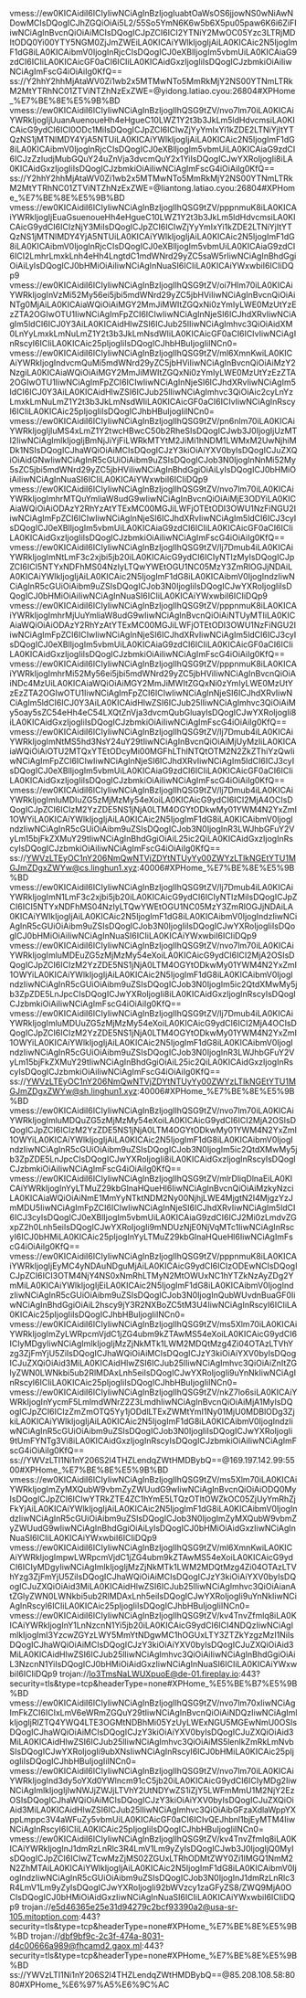 vmess://ew0KICAidiI6ICIyIiwNCiAgInBzIjogIuabtOaWsOS6jjowNS0wNiAwNDowMCIsDQogICJhZGQiOiAi5L2/55So5YmN6K6w5b6X5pu05paw6K6i6ZiFIiwNCiAgInBvcnQiOiAiMCIsDQogICJpZCI6ICI2YTNiY2MwOC05Yzc3LTRjMDItODQ0Yi00YTY5NGM0ZjJmZWEiLA0KICAiYWlkIjogIjAiLA0KICAic2N5IjogImF1dG8iLA0KICAibmV0IjogInRjcCIsDQogICJ0eXBlIjogIm5vbmUiLA0KICAiaG9zdCI6ICIiLA0KICAicGF0aCI6ICIiLA0KICAidGxzIjogIiIsDQogICJzbmkiOiAiIiwNCiAgImFscG4iOiAiIg0KfQ==
ss://Y2hhY2hhMjAtaWV0Zi1wb2x5MTMwNTo5MmRkMjY2NS00YTNmLTRkM2MtYTRhNC01ZTViNTZhNzExZWE=@yidong.latiao.cyou:26804#XPHome_%E7%BE%8E%E5%9B%BD
vmess://ew0KICAidiI6ICIyIiwNCiAgInBzIjogIlhQSG9tZV/nvo7lm70iLA0KICAiYWRkIjogIjUuanAuenoueHh4eHgueC10LWZ1Y2t3b3JkLm5ldHdvcmsiLA0KICAicG9ydCI6ICI0ODc1MiIsDQogICJpZCI6ICIwZjYyYmIxYi1kZDE2LTNiYjItYTQzNS1jMTNlMDY4YjA5NTUiLA0KICAiYWlkIjogIjAiLA0KICAic2N5IjogImF1dG8iLA0KICAibmV0IjogInRjcCIsDQogICJ0eXBlIjogIm5vbmUiLA0KICAiaG9zdCI6ICJzZzIudjMubGQuY24uZnVja3dvcmQuY2x1YiIsDQogICJwYXRoIjogIi8iLA0KICAidGxzIjogIiIsDQogICJzbmkiOiAiIiwNCiAgImFscG4iOiAiIg0KfQ==
ss://Y2hhY2hhMjAtaWV0Zi1wb2x5MTMwNTo5MmRkMjY2NS00YTNmLTRkM2MtYTRhNC01ZTViNTZhNzExZWE=@liantong.latiao.cyou:26804#XPHome_%E7%BE%8E%E5%9B%BD
vmess://ew0KICAidiI6ICIyIiwNCiAgInBzIjogIlhQSG9tZV/pppnmuK8iLA0KICAiYWRkIjogIjEuaGsuenoueHh4eHgueC10LWZ1Y2t3b3JkLm5ldHdvcmsiLA0KICAicG9ydCI6ICIzNjY3MiIsDQogICJpZCI6ICIwZjYyYmIxYi1kZDE2LTNiYjItYTQzNS1jMTNlMDY4YjA5NTUiLA0KICAiYWlkIjogIjAiLA0KICAic2N5IjogImF1dG8iLA0KICAibmV0IjogInRjcCIsDQogICJ0eXBlIjogIm5vbmUiLA0KICAiaG9zdCI6ICI2LmhrLmxkLnh4eHh4LngtdC1mdWNrd29yZC5saW5rIiwNCiAgInBhdGgiOiAiLyIsDQogICJ0bHMiOiAiIiwNCiAgInNuaSI6ICIiLA0KICAiYWxwbiI6ICIiDQp9
vmess://ew0KICAidiI6ICIyIiwNCiAgInBzIjogIlhQSG9tZV/oi7Hlm70iLA0KICAiYWRkIjogInVzMi52My56ei5jbi5mdWNrd29yZC5jbHViIiwNCiAgInBvcnQiOiAiNTg0MjAiLA0KICAiaWQiOiAiMGY2MmJiMWItZGQxNi0zYmIyLWE0MzUtYzEzZTA2OGIwOTU1IiwNCiAgImFpZCI6ICIwIiwNCiAgInNjeSI6ICJhdXRvIiwNCiAgIm5ldCI6ICJ0Y3AiLA0KICAidHlwZSI6ICJub25lIiwNCiAgImhvc3QiOiAidXM0LnYyLmxkLmNuLmZ1Y2t3b3JkLmNsdWIiLA0KICAicGF0aCI6ICIvIiwNCiAgInRscyI6ICIiLA0KICAic25pIjogIiIsDQogICJhbHBuIjogIiINCn0=
vmess://ew0KICAidiI6ICIyIiwNCiAgInBzIjogIlhQSG9tZV/ml6XmnKwiLA0KICAiYWRkIjogIndvcmQuMi5mdWNrd29yZC5jbHViIiwNCiAgInBvcnQiOiAiMzY2NzgiLA0KICAiaWQiOiAiMGY2MmJiMWItZGQxNi0zYmIyLWE0MzUtYzEzZTA2OGIwOTU1IiwNCiAgImFpZCI6ICIwIiwNCiAgInNjeSI6ICJhdXRvIiwNCiAgIm5ldCI6ICJ0Y3AiLA0KICAidHlwZSI6ICJub25lIiwNCiAgImhvc3QiOiAic2cyLnYzLmxkLmNuLmZ1Y2t3b3JkLmNsdWIiLA0KICAicGF0aCI6ICIvIiwNCiAgInRscyI6ICIiLA0KICAic25pIjogIiIsDQogICJhbHBuIjogIiINCn0=
vmess://ew0KICAidiI6ICIyIiwNCiAgInBzIjogIlhQSG9tZV/pn6nlm70iLA0KICAiYWRkIjogIjIuMS4xLmZ1Y2twcHBwcC50b2RheSIsDQogICJwb3J0IjogIjUzMTI2IiwNCiAgImlkIjogIjBmNjJiYjFiLWRkMTYtM2JiMi1hNDM1LWMxM2UwNjhiMDk1NSIsDQogICJhaWQiOiAiMCIsDQogICJzY3kiOiAiYXV0byIsDQogICJuZXQiOiAidGNwIiwNCiAgInR5cGUiOiAibm9uZSIsDQogICJob3N0IjogInNnMi52My5sZC5jbi5mdWNrd29yZC5jbHViIiwNCiAgInBhdGgiOiAiLyIsDQogICJ0bHMiOiAiIiwNCiAgInNuaSI6ICIiLA0KICAiYWxwbiI6ICIiDQp9
vmess://ew0KICAidiI6ICIyIiwNCiAgInBzIjogIlhQSG9tZV/nvo7lm70iLA0KICAiYWRkIjogImhrMTQuYmliaW8udG9wIiwNCiAgInBvcnQiOiAiMjE3ODYiLA0KICAiaWQiOiAiODAzY2RhYzAtYTExMC00MGJiLWFjOTEtODI3OWU1NzFiNGU2IiwNCiAgImFpZCI6ICIwIiwNCiAgInNjeSI6ICJhdXRvIiwNCiAgIm5ldCI6ICJ3cyIsDQogICJ0eXBlIjogIm5vbmUiLA0KICAiaG9zdCI6ICIiLA0KICAicGF0aCI6ICIiLA0KICAidGxzIjogIiIsDQogICJzbmkiOiAiIiwNCiAgImFscG4iOiAiIg0KfQ==
vmess://ew0KICAidiI6ICIyIiwNCiAgInBzIjogIlhQSG9tZV/lj7Dmub4iLA0KICAiYWRkIjogImNtLmF3c2xjbi5jb20iLA0KICAicG9ydCI6ICIyNTIzMyIsDQogICJpZCI6ICI5NTYxNDFhMS04NzIyLTQwYWEtOGU1NC05MzY3ZmRlOGJjNDAiLA0KICAiYWlkIjogIjAiLA0KICAic2N5IjogImF1dG8iLA0KICAibmV0IjogIndzIiwNCiAgInR5cGUiOiAibm9uZSIsDQogICJob3N0IjogIiIsDQogICJwYXRoIjogIiIsDQogICJ0bHMiOiAiIiwNCiAgInNuaSI6ICIiLA0KICAiYWxwbiI6ICIiDQp9
vmess://ew0KICAidiI6ICIyIiwNCiAgInBzIjogIlhQSG9tZV/pppnmuK8iLA0KICAiYWRkIjogImhrMjUuYmliaW8udG9wIiwNCiAgInBvcnQiOiAiNTUyMTIiLA0KICAiaWQiOiAiODAzY2RhYzAtYTExMC00MGJiLWFjOTEtODI3OWU1NzFiNGU2IiwNCiAgImFpZCI6ICIwIiwNCiAgInNjeSI6ICJhdXRvIiwNCiAgIm5ldCI6ICJ3cyIsDQogICJ0eXBlIjogIm5vbmUiLA0KICAiaG9zdCI6ICIiLA0KICAicGF0aCI6ICIiLA0KICAidGxzIjogIiIsDQogICJzbmkiOiAiIiwNCiAgImFscG4iOiAiIg0KfQ==
vmess://ew0KICAidiI6ICIyIiwNCiAgInBzIjogIlhQSG9tZV/pppnmuK8iLA0KICAiYWRkIjogImhrMi52My56ei5jbi5mdWNrd29yZC5jbHViIiwNCiAgInBvcnQiOiAiNDc4MzUiLA0KICAiaWQiOiAiMGY2MmJiMWItZGQxNi0zYmIyLWE0MzUtYzEzZTA2OGIwOTU1IiwNCiAgImFpZCI6ICIwIiwNCiAgInNjeSI6ICJhdXRvIiwNCiAgIm5ldCI6ICJ0Y3AiLA0KICAidHlwZSI6ICJub25lIiwNCiAgImhvc3QiOiAiMy5oay5sZC54eHh4eC54LXQtZnVja3dvcmQubGluayIsDQogICJwYXRoIjogIi8iLA0KICAidGxzIjogIiIsDQogICJzbmkiOiAiIiwNCiAgImFscG4iOiAiIg0KfQ==
vmess://ew0KICAidiI6ICIyIiwNCiAgInBzIjogIlhQSG9tZV/lj7Dmub4iLA0KICAiYWRkIjogImNtMS5hd3NsY24uY29tIiwNCiAgInBvcnQiOiAiMjUyMzIiLA0KICAiaWQiOiAiOTU2MTQxYTEtODcyMi00MGFhLThlNTQtOTM2N2ZkZThiYzQwIiwNCiAgImFpZCI6ICIwIiwNCiAgInNjeSI6ICJhdXRvIiwNCiAgIm5ldCI6ICJ3cyIsDQogICJ0eXBlIjogIm5vbmUiLA0KICAiaG9zdCI6ICIiLA0KICAicGF0aCI6ICIiLA0KICAidGxzIjogIiIsDQogICJzbmkiOiAiIiwNCiAgImFscG4iOiAiIg0KfQ==
vmess://ew0KICAidiI6ICIyIiwNCiAgInBzIjogIlhQSG9tZV/lj7Dmub4iLA0KICAiYWRkIjogImluMDIuZG5zMjMzMy54eXoiLA0KICAicG9ydCI6ICI2MjA4OCIsDQogICJpZCI6ICIzM2YzZDE5NS1jNjA0LTM4OGYtODkwMy01YWM4N2YxZmI1OWYiLA0KICAiYWlkIjogIjAiLA0KICAic2N5IjogImF1dG8iLA0KICAibmV0IjogIndzIiwNCiAgInR5cGUiOiAibm9uZSIsDQogICJob3N0IjogInR3LWJhbGFuY2VyLm15bjFkZXMuY29tIiwNCiAgInBhdGgiOiAiL25ic2QiLA0KICAidGxzIjogInRscyIsDQogICJzbmkiOiAiIiwNCiAgImFscG4iOiAiIg0KfQ==
ss://YWVzLTEyOC1nY206NmQwNTVjZDYtNTUyYy00ZWYzLTlkNGEtYTU1MGJmZDgxZWYw@cs.linghun1.xyz:40006#XPHome_%E7%BE%8E%E5%9B%BD
vmess://ew0KICAidiI6ICIyIiwNCiAgInBzIjogIlhQSG9tZV/lj7Dmub4iLA0KICAiYWRkIjogImN1LmF3c2xjbi5jb20iLA0KICAicG9ydCI6ICIyNTIzMiIsDQogICJpZCI6ICI5NTYxNDFhMS04NzIyLTQwYWEtOGU1NC05MzY3ZmRlOGJjNDAiLA0KICAiYWlkIjogIjAiLA0KICAic2N5IjogImF1dG8iLA0KICAibmV0IjogIndzIiwNCiAgInR5cGUiOiAibm9uZSIsDQogICJob3N0IjogIiIsDQogICJwYXRoIjogIiIsDQogICJ0bHMiOiAiIiwNCiAgInNuaSI6ICIiLA0KICAiYWxwbiI6ICIiDQp9
vmess://ew0KICAidiI6ICIyIiwNCiAgInBzIjogIlhQSG9tZV/nvo7lm70iLA0KICAiYWRkIjogImluMDEuZG5zMjMzMy54eXoiLA0KICAicG9ydCI6ICI2MjA2OSIsDQogICJpZCI6ICIzM2YzZDE5NS1jNjA0LTM4OGYtODkwMy01YWM4N2YxZmI1OWYiLA0KICAiYWlkIjogIjAiLA0KICAic2N5IjogImF1dG8iLA0KICAibmV0IjogIndzIiwNCiAgInR5cGUiOiAibm9uZSIsDQogICJob3N0IjogIm5ic2QtdXMwMy5jb3ZpZDE5LnJpcCIsDQogICJwYXRoIjogIi8iLA0KICAidGxzIjogInRscyIsDQogICJzbmkiOiAiIiwNCiAgImFscG4iOiAiIg0KfQ==
vmess://ew0KICAidiI6ICIyIiwNCiAgInBzIjogIlhQSG9tZV/lj7Dmub4iLA0KICAiYWRkIjogImluMDUuZG5zMjMzMy54eXoiLA0KICAicG9ydCI6ICI2MjA4OCIsDQogICJpZCI6ICIzM2YzZDE5NS1jNjA0LTM4OGYtODkwMy01YWM4N2YxZmI1OWYiLA0KICAiYWlkIjogIjAiLA0KICAic2N5IjogImF1dG8iLA0KICAibmV0IjogIndzIiwNCiAgInR5cGUiOiAibm9uZSIsDQogICJob3N0IjogInR3LWJhbGFuY2VyLm15bjFkZXMuY29tIiwNCiAgInBhdGgiOiAiL25ic2QiLA0KICAidGxzIjogInRscyIsDQogICJzbmkiOiAiIiwNCiAgImFscG4iOiAiIg0KfQ==
ss://YWVzLTEyOC1nY206NmQwNTVjZDYtNTUyYy00ZWYzLTlkNGEtYTU1MGJmZDgxZWYw@sh.linghun1.xyz:40006#XPHome_%E7%BE%8E%E5%9B%BD
vmess://ew0KICAidiI6ICIyIiwNCiAgInBzIjogIlhQSG9tZV/nvo7lm70iLA0KICAiYWRkIjogImluMDQuZG5zMjMzMy54eXoiLA0KICAicG9ydCI6ICI2MjA2OSIsDQogICJpZCI6ICIzM2YzZDE5NS1jNjA0LTM4OGYtODkwMy01YWM4N2YxZmI1OWYiLA0KICAiYWlkIjogIjAiLA0KICAic2N5IjogImF1dG8iLA0KICAibmV0IjogIndzIiwNCiAgInR5cGUiOiAibm9uZSIsDQogICJob3N0IjogIm5ic2QtdXMwMy5jb3ZpZDE5LnJpcCIsDQogICJwYXRoIjogIi8iLA0KICAidGxzIjogInRscyIsDQogICJzbmkiOiAiIiwNCiAgImFscG4iOiAiIg0KfQ==
vmess://ew0KICAidiI6ICIyIiwNCiAgInBzIjogIlhQSG9tZV/mlrDliqDlnaEiLA0KICAiYWRkIjogInYyLTMuZ29kbGlnaHQueHl6IiwNCiAgInBvcnQiOiAiMzkyNzciLA0KICAiaWQiOiAiNmE1MmYyNTktNDM2Ny00NjhjLWE4MjgtN2I4MjgzYzJmMDU5IiwNCiAgImFpZCI6ICIwIiwNCiAgInNjeSI6ICJhdXRvIiwNCiAgIm5ldCI6ICJ3cyIsDQogICJ0eXBlIjogIm5vbmUiLA0KICAiaG9zdCI6ICJ2Mi0zLmdvZGxpZ2h0Lnh5eiIsDQogICJwYXRoIjogIi9mNDUzNjE0NjVqMTc1IiwNCiAgInRscyI6ICJ0bHMiLA0KICAic25pIjogInYyLTMuZ29kbGlnaHQueHl6IiwNCiAgImFscG4iOiAiIg0KfQ==
vmess://ew0KICAidiI6ICIyIiwNCiAgInBzIjogIlhQSG9tZV/pppnmuK8iLA0KICAiYWRkIjogIjEyMC4yNDAuNDguMjAiLA0KICAicG9ydCI6ICIzODEwNCIsDQogICJpZCI6ICI3OTM4NjY4NS0xNmRhLTMyN2MtOWUxNC1hYTZkNzAyZDg2YmMiLA0KICAiYWlkIjogIjEiLA0KICAic2N5IjogImF1dG8iLA0KICAibmV0IjogIndzIiwNCiAgInR5cGUiOiAibm9uZSIsDQogICJob3N0IjogInQubWUvdnBuaGF0IiwNCiAgInBhdGgiOiAiL2hscy9jY3R2NXBoZC5tM3U4IiwNCiAgInRscyI6ICIiLA0KICAic25pIjogIiIsDQogICJhbHBuIjogIiINCn0=
vmess://ew0KICAidiI6ICIyIiwNCiAgInBzIjogIlhQSG9tZV/ms5Xlm70iLA0KICAiYWRkIjogImZyLWRpcmVjdC1jZG4ubm9kZTAwMS54eXoiLA0KICAicG9ydCI6ICIyMDgyIiwNCiAgImlkIjogIjMzZjNkMTk1LWM2MDQtMzg4Zi04OTAzLTVhYzg3ZjFmYjU5ZiIsDQogICJhaWQiOiAiMCIsDQogICJzY3kiOiAiYXV0byIsDQogICJuZXQiOiAid3MiLA0KICAidHlwZSI6ICJub25lIiwNCiAgImhvc3QiOiAiZnItZGlyZWN0LWNkbi5ub2RlMDAxLnh5eiIsDQogICJwYXRoIjogIi9uYnNkIiwNCiAgInRscyI6ICIiLA0KICAic25pIjogIiIsDQogICJhbHBuIjogIiINCn0=
vmess://ew0KICAidiI6ICIyIiwNCiAgInBzIjogIlhQSG9tZV/nkZ7lo6siLA0KICAiYWRkIjogInYycmF5LmlmdWNrZ2Z3LmdhIiwNCiAgInBvcnQiOiAiMjA1MyIsDQogICJpZCI6ICIzZmZmOTQ5Yy1jODdlLTExZWMtYmI1Ny01MjU0MDBlODg3ZjkiLA0KICAiYWlkIjogIjAiLA0KICAic2N5IjogImF1dG8iLA0KICAibmV0IjogIndzIiwNCiAgInR5cGUiOiAibm9uZSIsDQogICJob3N0IjogIiIsDQogICJwYXRoIjogIi9tUmFYNTg3Vi8iLA0KICAidGxzIjogInRscyIsDQogICJzbmkiOiAiIiwNCiAgImFscG4iOiAiIg0KfQ==
ss://YWVzLTI1Ni1nY206S2l4THZLendqZWtHMDBybQ==@169.197.142.99:5500#XPHome_%E7%BE%8E%E5%9B%BD
vmess://ew0KICAidiI6ICIyIiwNCiAgInBzIjogIlhQSG9tZV/ms5Xlm70iLA0KICAiYWRkIjogImZyMXQubW9vbmZyZWUudG9wIiwNCiAgInBvcnQiOiAiODQ0MyIsDQogICJpZCI6ICIwYTRkZTE4ZC1hYmE5LTQzOTItOWZkOC05ZjUyYmRhZjFkYjAiLA0KICAiYWlkIjogIjAiLA0KICAic2N5IjogImF1dG8iLA0KICAibmV0IjogIndzIiwNCiAgInR5cGUiOiAibm9uZSIsDQogICJob3N0IjogImZyMXQubW9vbmZyZWUudG9wIiwNCiAgInBhdGgiOiAiLyIsDQogICJ0bHMiOiAidGxzIiwNCiAgInNuaSI6ICIiLA0KICAiYWxwbiI6ICIiDQp9
vmess://ew0KICAidiI6ICIyIiwNCiAgInBzIjogIlhQSG9tZV/ml6XmnKwiLA0KICAiYWRkIjogImpwLWRpcmVjdC1jZG4ubm9kZTAwMS54eXoiLA0KICAicG9ydCI6ICIyMDgyIiwNCiAgImlkIjogIjMzZjNkMTk1LWM2MDQtMzg4Zi04OTAzLTVhYzg3ZjFmYjU5ZiIsDQogICJhaWQiOiAiMCIsDQogICJzY3kiOiAiYXV0byIsDQogICJuZXQiOiAid3MiLA0KICAidHlwZSI6ICJub25lIiwNCiAgImhvc3QiOiAianAtZGlyZWN0LWNkbi5ub2RlMDAxLnh5eiIsDQogICJwYXRoIjogIi9uYnNkIiwNCiAgInRscyI6ICIiLA0KICAic25pIjogIiIsDQogICJhbHBuIjogIiINCn0=
vmess://ew0KICAidiI6ICIyIiwNCiAgInBzIjogIlhQSG9tZV/kv4TnvZfmlq8iLA0KICAiYWRkIjogInY1LnNzcnN1Yi5jb20iLA0KICAicG9ydCI6ICI4NDQzIiwNCiAgImlkIjogImI3YzcwZGYzLWY5MmYtNDgwMC1hOGUxLTY3ZTZkYzgzMzI1NiIsDQogICJhaWQiOiAiMCIsDQogICJzY3kiOiAiYXV0byIsDQogICJuZXQiOiAid3MiLA0KICAidHlwZSI6ICJub25lIiwNCiAgImhvc3QiOiAiIiwNCiAgInBhdGgiOiAiL3NzcnN1YiIsDQogICJ0bHMiOiAidGxzIiwNCiAgInNuaSI6ICIiLA0KICAiYWxwbiI6ICIiDQp9
trojan://lo3TmsNaLWUXpuoE@de-01.fireplay.io:443?security=tls&type=tcp&headerType=none#XPHome_%E5%BE%B7%E5%9B%BD
vmess://ew0KICAidiI6ICIyIiwNCiAgInBzIjogIlhQSG9tZV/nvo7lm70xIiwNCiAgImFkZCI6ICIxLmV6eWRmZGQuY29tIiwNCiAgInBvcnQiOiAiNDQzIiwNCiAgImlkIjogIjRlZTQ4YWQ4LTE3OGMtNDBhMi05YzUyLWExNGU5MGEwNmU0OSIsDQogICJhaWQiOiAiMCIsDQogICJzY3kiOiAiYXV0byIsDQogICJuZXQiOiAid3MiLA0KICAidHlwZSI6ICJub25lIiwNCiAgImhvc3QiOiAiMS5lenlkZmRkLmNvbSIsDQogICJwYXRoIjogIi9ubXNsIiwNCiAgInRscyI6ICJ0bHMiLA0KICAic25pIjogIiIsDQogICJhbHBuIjogIiINCn0=
vmess://ew0KICAidiI6ICIyIiwNCiAgInBzIjogIlhQSG9tZV/nvo7lm70iLA0KICAiYWRkIjogInd3dy5oYXd0YWlncm91cC5jb20iLA0KICAicG9ydCI6ICIyMDg2IiwNCiAgImlkIjogIjIwNWJjZWJjLTVhY2UtNDYwZS1iZjY5LWFmMmU1M2NjY2EzOSIsDQogICJhaWQiOiAiMCIsDQogICJzY3kiOiAiYXV0byIsDQogICJuZXQiOiAid3MiLA0KICAidHlwZSI6ICJub25lIiwNCiAgImhvc3QiOiAibGFzaXdlaWppYXppLmppc3V4aWFuZy5vbmUiLA0KICAicGF0aCI6ICIvQEJhbnl1bjEyMTM4IiwNCiAgInRscyI6ICIiLA0KICAic25pIjogIiIsDQogICJhbHBuIjogIiINCn0=
vmess://ew0KICAidiI6ICIyIiwNCiAgInBzIjogIlhQSG9tZV/kv4TnvZfmlq8iLA0KICAiYWRkIjogInJ1dmRzLnRlc3R4LmV1Lm9yZyIsDQogICJwb3J0IjogIjQ0MyIsDQogICJpZCI6ICIwZTcwMzZjMS02ZGUxLTRhODMtZWY0Zi1lMGQ1NmM2N2ZhMTAiLA0KICAiYWlkIjogIjAiLA0KICAic2N5IjogImF1dG8iLA0KICAibmV0IjogIndzIiwNCiAgInR5cGUiOiAibm9uZSIsDQogICJob3N0IjogInJ1dmRzLnRlc3R4LmV1Lm9yZyIsDQogICJwYXRoIjogIi92bWVzcy1zaGFyZS8/ZWQ9MjA0OCIsDQogICJ0bHMiOiAidGxzIiwNCiAgInNuaSI6ICIiLA0KICAiYWxwbiI6ICIiDQp9
trojan://e5d46365e25e31d94279c2bcf93390a2@usa-sr-105.mitoption.com:443?security=tls&type=tcp&headerType=none#XPHome_%E7%BE%8E%E5%9B%BD
trojan://dbf9bf9c-2c3f-474a-8031-d4c00666a989@fhcamd2.gaox.ml:443?security=tls&type=tcp&headerType=none#XPHome_%E7%BE%8E%E5%9B%BD
ss://YWVzLTI1Ni1nY206S2l4THZLendqZWtHMDBybQ==@85.208.108.58:8080#XPHome_%E6%97%A5%E6%9C%AC
